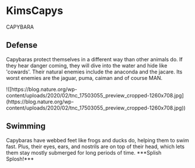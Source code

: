# KimsCapys
CAPYBARA




## Defense
<p> Capybaras protect themselves in a different way than other animals do. If they hear danger coming, they will dive into the water and hide like 'cowards'. Their natural enemies include the anaconda and the jacare. Its worst enemies are the jaguar, puma, caiman and of course MAN.</p>
!([https://blog.nature.org/wp-content/uploads/2020/02/tnc_17503055_preview_cropped-1260x708.jpg](https://blog.nature.org/wp-content/uploads/2020/02/tnc_17503055_preview_cropped-1260x708.jpg))



## Swimming
<p> Capybaras have webbed feet like frogs and ducks do, helping them to swim fast. Plus, their eyes, ears, and nostrils are on top of their head, which lets them stay mostly submerged for long periods of time. ***Splish Splosh!*** </p>
